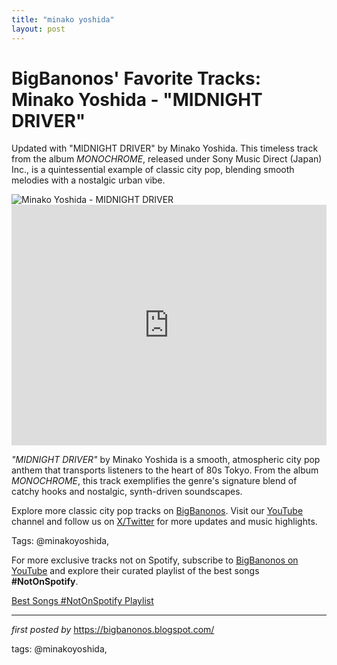 ```yaml
---
title: "minako yoshida"
layout: post
---
```

<!-- Post Title -->
<h1 >BigBanonos' Favorite Tracks: Minako Yoshida - "MIDNIGHT DRIVER"</h1> <!-- Introductory Text -->
<p >Updated with "MIDNIGHT DRIVER" by Minako Yoshida. This timeless track from the album <em>MONOCHROME</em>, released under Sony Music Direct (Japan) Inc., is a quintessential example of classic city pop, blending smooth melodies with a nostalgic urban vibe.</p> <!-- Featured Image -->
<div > <img src="https://m.media-amazon.com/images/I/41xke6xqkAL._UXNaN_FMjpg_QL85_.jpg" alt="Minako Yoshida - MIDNIGHT DRIVER" />
</div> <!-- YouTube Video Embed -->
<div > <iframe width="100%" height="385" src="https://www.youtube.com/embed/tp_ojywTBWE" title="Minako Yoshida - Midnight Driver (Official Audio)" frameborder="0" allow="accelerometer; autoplay; clipboard-write; encrypted-media; gyroscope; picture-in-picture; web-share" referrerpolicy="strict-origin-when-cross-origin" allowfullscreen></iframe>
</div> <!-- Song Information -->
<div > <p><em>"MIDNIGHT DRIVER"</em> by Minako Yoshida is a smooth, atmospheric city pop anthem that transports listeners to the heart of 80s Tokyo. From the album <em>MONOCHROME</em>, this track exemplifies the genre's signature blend of catchy hooks and nostalgic, synth-driven soundscapes.</p>
</div> <!-- Footer Links -->
<div > <p>Explore more classic city pop tracks on <a href="https://bigbanonos.blogspot.com/" target="_blank">BigBanonos</a>. Visit our <a href="https://www.youtube.com/@BigBanonos" target="_blank">YouTube</a> channel and follow us on <a href="https://x.com/bigbanonos" target="_blank">X/Twitter</a> for more updates and music highlights.</p>
</div> <!-- Tags -->
<p >Tags: @minakoyoshida,</p>


<!--Subscribe and Playlist Links-->
<div>
    <p>For more exclusive tracks not on Spotify, subscribe to <a href="https://www.youtube.com/@BigBanonos" target="_blank">BigBanonos on YouTube</a> and explore their curated playlist of the best songs <strong>#NotOnSpotify</strong>.</p>
    <p><a href="https://www.youtube.com/playlist?list=PLtuNtuTatqI0kFahUCbtbfenC_ET5O_tr" target="_blank">Best Songs #NotOnSpotify Playlist<br /></a></p></div>

<hr />

<p><em>first posted by</em> <a href="https://bigbanonos.blogspot.com/" rel="noopener" target="_new">https://bigbanonos.blogspot.com/</a></p>

<p>tags: @minakoyoshida,</p>
